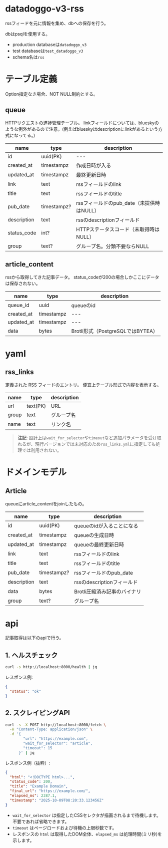 # datadoggo-v3-rss
rssフィードを元に情報を集め、dbへの保存を行う。

dbはpsqlを使用する。
- production databaseは`datadoggo_v3`
- test databaseは`test_datadoggo_v3`
- schema名は`rss`

# テーブル定義
Option指定なき場合、NOT NULL制約とする。

## queue
HTTPリクエストの進捗管理テーブル。
linkフィールドについては、blueskyのような例外があるので注意。(例えばblueskyはdescriptionにlinkがあるという方式になってる。)

| name        | type        | description                        |
| ----------- | ----------- | ---------------------------------- |
| id          | uuid(PK)    | ---                                |
| created_at  | timestampz  | 作成日時が入る                     |
| updated_at  | timestampz  | 最終更新日時                       |
| link        | text        | rssフィールドのlink                |
| title       | text        | rssフィールドのtitle               |
| pub_date    | timestampz? | rssフィールドのpub_date（未提供時はNULL） |
| description | text        | rssのdescriptionフィールド         |
| status_code | int?        | HTTPステータスコード（未取得時はNULL） |
| group       | text?       | グループ名。分類不要ならNULL       |

## article_content
rssから取得してきた記事データ。
status_codeが200の場合しかここにデータは保存されない。

| name       | type       | description |
| ---------- | ---------- | ----------- |
| queue_id   | uuid       | queueのid   |
| created_at | timestampz | ---         |
| updated_at | timestampz | ---         |
| data       | bytes      | Brotli形式（PostgreSQLではBYTEA） |

# yaml

## rss_links
定義された RSS フィードのエントリ。
便宜上テーブル形式で内容を表示する。

| name  | type     | description |
| ----- | -------- | ----------- |
| url   | text(PK) | URL         |
| group | text     | グループ名  |
| name  | text     | リンク名    |

> **注記**: 設計上は`wait_for_selector`や`timeout`など追加パラメータを受け取れるが、現行バージョンでは未対応のため`rss_links.yml`に指定しても処理では利用されない。

# ドメインモデル

## Article
queueにarticle_contentをjoinしたもの。

| name        | type        | description                |
| ----------- | ----------- | -------------------------- |
| id          | uuid(PK)    | queueのidが入ることになる  |
| created_at  | timestampz  | queueの生成日時            |
| updated_at  | timestampz  | queueの最終更新日時        |
| link        | text        | rssフィールドのlink        |
| title       | text        | rssフィールドのtitle       |
| pub_date    | timestampz? | rssフィールドのpub_date    |
| description | text        | rssのdescriptionフィールド |
| data        | bytes       | Brotli圧縮済み記事のバイナリ |
| group       | text?       | グループ名                 |

# api
記事取得は以下のapiで行う。

## 1. ヘルスチェック
```bash
curl -s http://localhost:8000/health | jq
```
レスポンス例:
```json
{
  "status": "ok"
}
```

## 2. スクレイピングAPI
```bash
curl -s -X POST http://localhost:8000/fetch \
  -H "Content-Type: application/json" \
  -d '{
        "url": "https://example.com",
        "wait_for_selector": "article",
        "timeout": 15
      }' | jq
```

レスポンス例（抜粋）:
```json
{
  "html": "<!DOCTYPE html>...",
  "status_code": 200,
  "title": "Example Domain",
  "final_url": "https://example.com/",
  "elapsed_ms": 2387.1,
  "timestamp": "2025-10-09T08:20:33.123456Z"
}
```
- `wait_for_selector` は指定したCSSセレクタが描画されるまで待機します。不要であれば省略できます。
- `timeout` はページロードおよび待機の上限秒数です。
- レスポンスの `html` は取得したDOM全体、`elapsed_ms` は処理時間(ミリ秒)を示します。
